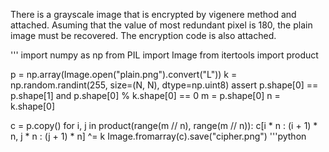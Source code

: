 There is a grayscale image that is encrypted by vigenere method and attached.
Asuming that the value of most redundant pixel is 180, the plain image must be recovered.
The encryption code is also attached.

'''
import numpy as np
from PIL import Image
from itertools import product

p = np.array(Image.open("plain.png").convert("L"))
k = np.random.randint(255, size=(N, N), dtype=np.uint8)
assert p.shape[0] == p.shape[1] and p.shape[0] % k.shape[0] == 0
m = p.shape[0]
n = k.shape[0]

c = p.copy()
for i, j in product(range(m // n), range(m // n)):
c[i * n : (i + 1) * n, j * n : (j + 1) * n] ^= k
Image.fromarray(c).save("cipher.png")
'''python
